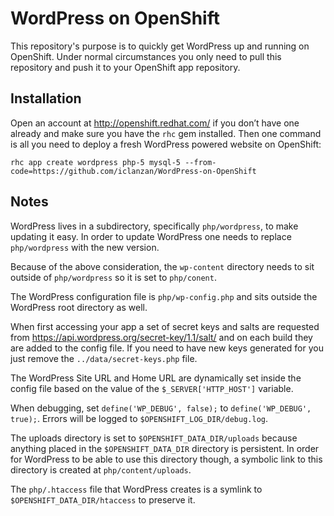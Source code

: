 WordPress on OpenShift
======================

This repository's purpose is to quickly get WordPress up and running on OpenShift. Under normal circumstances you only need to pull this repository and push it to your OpenShift app repository.


Installation
------------

Open an account at http://openshift.redhat.com/ if you don’t have one already and make sure you have the `rhc` gem installed.
Then one command is all you need to deploy a fresh WordPress powered website on OpenShift:

```
rhc app create wordpress php-5 mysql-5 --from-code=https://github.com/iclanzan/WordPress-on-OpenShift
```


Notes
-----

WordPress lives in a subdirectory, specifically `php/wordpress`, to make updating it easy. In order to update WordPress one needs to replace `php/wordpress` with the new version.

Because of the above consideration, the `wp-content` directory needs to sit outside of `php/wordpress` so it is set to `php/conent`.

The WordPress configuration file is `php/wp-config.php` and sits outside the WordPress root directory as well.

When first accessing your app a set of secret keys and salts are requested from https://api.wordpress.org/secret-key/1.1/salt/ and on each build they are added to the config file. If you need to have new keys generated for you just remove the `../data/secret-keys.php` file.

The WordPress Site URL and Home URL are dynamically set inside the config file based on the value of the `$_SERVER['HTTP_HOST']` variable.

When debugging, set `define('WP_DEBUG', false);` to `define('WP_DEBUG', true);`. Errors will be logged to `$OPENSHIFT_LOG_DIR/debug.log`.

The uploads directory is set to `$OPENSHIFT_DATA_DIR/uploads` because anything placed in the `$OPENSHIFT_DATA_DIR` directory is persistent. In order for WordPress to be able to use this directory though, a symbolic link to this directory is created at `php/content/uploads`.

The `php/.htaccess` file that WordPress creates is a symlink to `$OPENSHIFT_DATA_DIR/htaccess` to preserve it.
